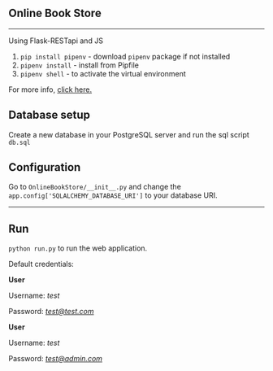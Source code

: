 ## Online Book Store
 ---
 
Using Flask-RESTapi and JS

1. `pip install pipenv` - download `pipenv` package if not installed
2. `pipenv install` - install from Pipfile
3. `pipenv shell` - to activate the virtual environment

For more info, [click here.](https://pipenv-fork.readthedocs.io/en/latest/basics.html)

## Database setup

Create a new database in your PostgreSQL server and run the sql script `db.sql`

## Configuration

Go to `OnlineBookStore/__init__.py` and change the `app.config['SQLALCHEMY_DATABASE_URI']` to your database URI.

---

## Run

`python run.py` to run the web application.

Default credentials:

**User**

Username: *test*

Password: *test@test.com*



**User**

Username: *test*

Password: *test@admin.com*
